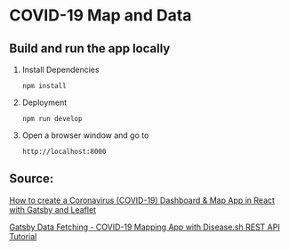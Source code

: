 # COVID-19 Map and Data

## Build and run the app locally
1. Install Dependencies

    ```
    npm install
    ```

2. Deployment

    ```
    npm run develop
    ```
3. Open a browser window and go to

    `http://localhost:8000`

## Source:
 
[How to create a Coronavirus (COVID-19) Dashboard & Map App in React with Gatsby and Leaflet](https://www.youtube.com/watch?v=GryBIsfBfro)

[Gatsby Data Fetching - COVID-19 Mapping App with Disease.sh REST API Tutorial](https://www.youtube.com/watch?v=9bfxeod27fU&t=0s)

